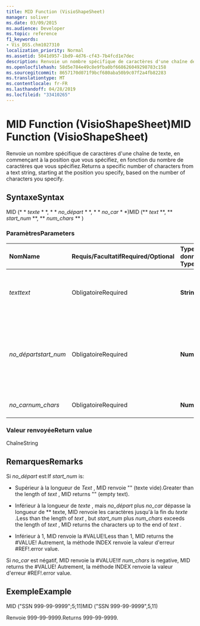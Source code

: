 ```yaml
---
title: MID Function (VisioShapeSheet)
manager: soliver
ms.date: 03/09/2015
ms.audience: Developer
ms.topic: reference
f1_keywords:
- Vis_DSS.chm1027310
localization_priority: Normal
ms.assetid: 5041d957-1bd9-4d76-cf43-7b4fcd1e7dec
description: Renvoie un nombre spécifique de caractères d'une chaîne de texte, en commençant à la position que vous spécifiez, en fonction du nombre de caractères que vous spécifiez.
ms.openlocfilehash: 58d5e784e49c8e9fba0bf668626049298783c158
ms.sourcegitcommit: 8657170d071f9bcf680aba50b9c07f2a4fb82283
ms.translationtype: MT
ms.contentlocale: fr-FR
ms.lasthandoff: 04/28/2019
ms.locfileid: "33410265"
---
```

# <a name="mid-function-visioshapesheet"></a><span data-ttu-id="08fb8-103">MID Function (VisioShapeSheet)</span><span class="sxs-lookup"><span data-stu-id="08fb8-103">MID Function (VisioShapeSheet)</span></span>

<span data-ttu-id="08fb8-104">Renvoie un nombre spécifique de caractères d'une chaîne de texte, en commençant à la position que vous spécifiez, en fonction du nombre de caractères que vous spécifiez.</span><span class="sxs-lookup"><span data-stu-id="08fb8-104">Returns a specific number of characters from a text string, starting at the position you specify, based on the number of characters you specify.</span></span>
  
## <a name="syntax"></a><span data-ttu-id="08fb8-105">Syntaxe</span><span class="sxs-lookup"><span data-stu-id="08fb8-105">Syntax</span></span>

<span data-ttu-id="08fb8-106">MID (\* \* *texte* \* \*, \* \* *no_départ* \* \*, \* \* *no_car* \* \*)</span><span class="sxs-lookup"><span data-stu-id="08fb8-106">MID (\*\* *text* \*\*, \*\* *start_num* \*\*, \*\* *num_chars* \*\* )</span></span> 
  
### <a name="parameters"></a><span data-ttu-id="08fb8-107">Paramètres</span><span class="sxs-lookup"><span data-stu-id="08fb8-107">Parameters</span></span>

|<span data-ttu-id="08fb8-108">**Nom**</span><span class="sxs-lookup"><span data-stu-id="08fb8-108">**Name**</span></span>|<span data-ttu-id="08fb8-109">**Requis/Facultatif**</span><span class="sxs-lookup"><span data-stu-id="08fb8-109">**Required/Optional**</span></span>|<span data-ttu-id="08fb8-110">**Type de données**</span><span class="sxs-lookup"><span data-stu-id="08fb8-110">**Data Type**</span></span>|<span data-ttu-id="08fb8-111">**Description**</span><span class="sxs-lookup"><span data-stu-id="08fb8-111">**Description**</span></span>|
|:-----|:-----|:-----|:-----|
| <span data-ttu-id="08fb8-112">_text_</span><span class="sxs-lookup"><span data-stu-id="08fb8-112">_text_</span></span> <br/> |<span data-ttu-id="08fb8-113">Obligatoire</span><span class="sxs-lookup"><span data-stu-id="08fb8-113">Required</span></span>  <br/> |<span data-ttu-id="08fb8-114">**String**</span><span class="sxs-lookup"><span data-stu-id="08fb8-114">**String**</span></span> <br/> |<span data-ttu-id="08fb8-115">Chaîne de texte qui contient les caractères à extraire.</span><span class="sxs-lookup"><span data-stu-id="08fb8-115">The text string that contains the characters you want to extract.</span></span>  <br/> |
| <span data-ttu-id="08fb8-116">_no_départ_</span><span class="sxs-lookup"><span data-stu-id="08fb8-116">_start_num_</span></span> <br/> |<span data-ttu-id="08fb8-117">Obligatoire</span><span class="sxs-lookup"><span data-stu-id="08fb8-117">Required</span></span>  <br/> |<span data-ttu-id="08fb8-118">**Number**</span><span class="sxs-lookup"><span data-stu-id="08fb8-118">**Number**</span></span> <br/> |<span data-ttu-id="08fb8-119">Position du premier caractère à extraire.</span><span class="sxs-lookup"><span data-stu-id="08fb8-119">The position of the first character you want to extract.</span></span> <span data-ttu-id="08fb8-120">Le premier caractère de la chaîne de texte est à la position 1.</span><span class="sxs-lookup"><span data-stu-id="08fb8-120">The first character in the text string is position 1.</span></span>  <br/> |
| <span data-ttu-id="08fb8-121">_no_car_</span><span class="sxs-lookup"><span data-stu-id="08fb8-121">_num_chars_</span></span> <br/> |<span data-ttu-id="08fb8-122">Obligatoire</span><span class="sxs-lookup"><span data-stu-id="08fb8-122">Required</span></span>  <br/> |<span data-ttu-id="08fb8-123">**Number**</span><span class="sxs-lookup"><span data-stu-id="08fb8-123">**Number**</span></span> <br/> |<span data-ttu-id="08fb8-124">Nombre de caractères à renvoyer.</span><span class="sxs-lookup"><span data-stu-id="08fb8-124">The number of characters to return.</span></span>  <br/> |
   
### <a name="return-value"></a><span data-ttu-id="08fb8-125">Valeur renvoyée</span><span class="sxs-lookup"><span data-stu-id="08fb8-125">Return value</span></span>

<span data-ttu-id="08fb8-126">Chaîne</span><span class="sxs-lookup"><span data-stu-id="08fb8-126">String</span></span>
  
## <a name="remarks"></a><span data-ttu-id="08fb8-127">Remarques</span><span class="sxs-lookup"><span data-stu-id="08fb8-127">Remarks</span></span>

<span data-ttu-id="08fb8-128">Si *no_départ* est:</span><span class="sxs-lookup"><span data-stu-id="08fb8-128">If  *start_num*  is:</span></span> 
  
- <span data-ttu-id="08fb8-129">Supérieur à la longueur de *Text* , MID renvoie "" (texte vide).</span><span class="sxs-lookup"><span data-stu-id="08fb8-129">Greater than the length of  *text*  , MID returns "" (empty text).</span></span> 
    
- <span data-ttu-id="08fb8-130">Inférieur à la longueur de *texte* , mais *no_départ* plus *no_car* dépasse la longueur de \*\* texte, MID renvoie les caractères jusqu'à la fin du *texte* .</span><span class="sxs-lookup"><span data-stu-id="08fb8-130">Less than the length of  *text*  , but  *start_num*  plus  *num_chars*  exceeds the length of  *text*  , MID returns the characters up to the end of  *text*  .</span></span> 
    
- <span data-ttu-id="08fb8-131">Inférieur à 1, MID renvoie la #VALUE!</span><span class="sxs-lookup"><span data-stu-id="08fb8-131">Less than 1, MID returns the #VALUE!</span></span> <span data-ttu-id="08fb8-132">Autrement, la méthode INDEX renvoie la valeur d'erreur #REF!.</span><span class="sxs-lookup"><span data-stu-id="08fb8-132">error value.</span></span> 
    
<span data-ttu-id="08fb8-133">Si *no_car* est négatif, MID renvoie la #VALUE!</span><span class="sxs-lookup"><span data-stu-id="08fb8-133">If  *num_chars*  is negative, MID returns the #VALUE!</span></span> <span data-ttu-id="08fb8-134">Autrement, la méthode INDEX renvoie la valeur d'erreur #REF!.</span><span class="sxs-lookup"><span data-stu-id="08fb8-134">error value.</span></span> 
  
## <a name="example"></a><span data-ttu-id="08fb8-135">Exemple</span><span class="sxs-lookup"><span data-stu-id="08fb8-135">Example</span></span>

<span data-ttu-id="08fb8-136">MID ("SSN 999-99-9999";5;11)</span><span class="sxs-lookup"><span data-stu-id="08fb8-136">MID ("SSN 999-99-9999",5,11)</span></span> 
  
<span data-ttu-id="08fb8-137">Renvoie 999-99-9999.</span><span class="sxs-lookup"><span data-stu-id="08fb8-137">Returns 999-99-9999.</span></span> 
  

